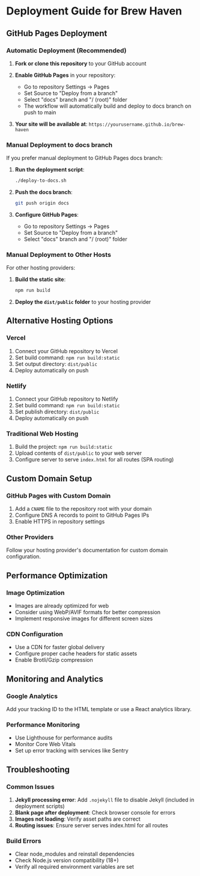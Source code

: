 # Deployment Guide for Brew Haven

## GitHub Pages Deployment

### Automatic Deployment (Recommended)

1. **Fork or clone this repository** to your GitHub account

2. **Enable GitHub Pages** in your repository:
   - Go to repository Settings → Pages
   - Set Source to "Deploy from a branch"
   - Select "docs" branch and "/ (root)" folder
   - The workflow will automatically build and deploy to docs branch on push to main

3. **Your site will be available at**: `https://yourusername.github.io/brew-haven`

### Manual Deployment to docs branch

If you prefer manual deployment to GitHub Pages docs branch:

1. **Run the deployment script**:
   ```bash
   ./deploy-to-docs.sh
   ```

2. **Push the docs branch**:
   ```bash
   git push origin docs
   ```

3. **Configure GitHub Pages**:
   - Go to repository Settings → Pages
   - Set Source to "Deploy from a branch"
   - Select "docs" branch and "/ (root)" folder

### Manual Deployment to Other Hosts

For other hosting providers:

1. **Build the static site**:
   ```bash
   npm run build
   ```

2. **Deploy the `dist/public` folder** to your hosting provider

## Alternative Hosting Options

### Vercel
1. Connect your GitHub repository to Vercel
2. Set build command: `npm run build:static`
3. Set output directory: `dist/public`
4. Deploy automatically on push

### Netlify
1. Connect your GitHub repository to Netlify
2. Set build command: `npm run build:static`
3. Set publish directory: `dist/public`
4. Deploy automatically on push

### Traditional Web Hosting
1. Build the project: `npm run build:static`
2. Upload contents of `dist/public` to your web server
3. Configure server to serve `index.html` for all routes (SPA routing)

## Custom Domain Setup

### GitHub Pages with Custom Domain
1. Add a `CNAME` file to the repository root with your domain
2. Configure DNS A records to point to GitHub Pages IPs
3. Enable HTTPS in repository settings

### Other Providers
Follow your hosting provider's documentation for custom domain configuration.

## Performance Optimization

### Image Optimization
- Images are already optimized for web
- Consider using WebP/AVIF formats for better compression
- Implement responsive images for different screen sizes

### CDN Configuration
- Use a CDN for faster global delivery
- Configure proper cache headers for static assets
- Enable Brotli/Gzip compression

## Monitoring and Analytics

### Google Analytics
Add your tracking ID to the HTML template or use a React analytics library.

### Performance Monitoring
- Use Lighthouse for performance audits
- Monitor Core Web Vitals
- Set up error tracking with services like Sentry

## Troubleshooting

### Common Issues
1. **Jekyll processing error**: Add `.nojekyll` file to disable Jekyll (included in deployment scripts)
2. **Blank page after deployment**: Check browser console for errors
3. **Images not loading**: Verify asset paths are correct
4. **Routing issues**: Ensure server serves index.html for all routes

### Build Errors
- Clear node_modules and reinstall dependencies
- Check Node.js version compatibility (18+)
- Verify all required environment variables are set